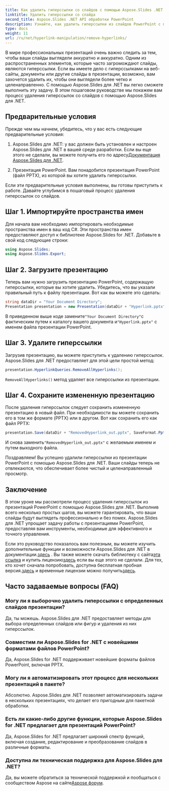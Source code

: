 ```yaml
---
title: Как удалить гиперссылки со слайдов с помощью Aspose.Slides .NET
linktitle: Удалить гиперссылки со слайда
second_title: Aspose.Slides .NET API обработки PowerPoint
description: Узнайте, как удалить гиперссылки из слайдов PowerPoint с помощью Aspose.Slides для .NET. Создавайте четкие и профессиональные презентации.
type: docs
weight: 11
url: /ru/net/hyperlink-manipulation/remove-hyperlinks/
---
```


В мире профессиональных презентаций очень важно следить за тем, чтобы ваши слайды выглядели аккуратно и аккуратно. Одним из распространенных элементов, которые часто загромождают слайды, являются гиперссылки. Если вы имеете дело с гиперссылками на веб-сайты, документы или другие слайды в презентации, возможно, вам захочется удалить их, чтобы они выглядели более четко и целенаправленно. С помощью Aspose.Slides для .NET вы легко сможете выполнить эту задачу. В этом пошаговом руководстве мы покажем вам процесс удаления гиперссылок со слайдов с помощью Aspose.Slides для .NET.

## Предварительные условия

Прежде чем мы начнем, убедитесь, что у вас есть следующие предварительные условия:

1.  Aspose.Slides для .NET: у вас должен быть установлен и настроен Aspose.Slides для .NET в вашей среде разработки. Если вы еще этого не сделали, вы можете получить его по адресу[Документация Aspose.Slides для .NET](https://reference.aspose.com/slides/net/).

2. Презентация PowerPoint. Вам понадобится презентация PowerPoint (файл PPTX), из которой вы хотите удалить гиперссылки.

Если эти предварительные условия выполнены, вы готовы приступить к работе. Давайте углубимся в пошаговый процесс удаления гиперссылок со слайдов.

## Шаг 1. Импортируйте пространства имен

Для начала вам необходимо импортировать необходимые пространства имен в ваш код C#. Эти пространства имен предоставляют доступ к библиотеке Aspose.Slides for .NET. Добавьте в свой код следующие строки:

```csharp
using Aspose.Slides;
using Aspose.Slides.Export;
```

## Шаг 2. Загрузите презентацию

Теперь вам нужно загрузить презентацию PowerPoint, содержащую гиперссылки, которые вы хотите удалить. Убедитесь, что вы указали правильный путь к файлу презентации. Вот как вы можете это сделать:

```csharp
string dataDir = "Your Document Directory";
Presentation presentation = new Presentation(dataDir + "Hyperlink.pptx");
```

 В приведенном выше коде замените`"Your Document Directory"`с фактическим путем к каталогу вашего документа и`"Hyperlink.pptx"` с именем файла презентации PowerPoint.

## Шаг 3. Удалите гиперссылки

Загрузив презентацию, вы можете приступить к удалению гиперссылок. Aspose.Slides для .NET предоставляет для этой цели простой метод:

```csharp
presentation.HyperlinkQueries.RemoveAllHyperlinks();
```

`RemoveAllHyperlinks()` метод удаляет все гиперссылки из презентации.

## Шаг 4. Сохраните измененную презентацию

После удаления гиперссылок следует сохранить измененную презентацию в новый файл. При необходимости вы можете сохранить его в том же формате (PPTX) или в другом. Вот как сохранить его как файл PPTX:

```csharp
presentation.Save(dataDir + "RemovedHyperlink_out.pptx", SaveFormat.Pptx);
```

 И снова заменить`"RemovedHyperlink_out.pptx"` с желаемым именем и путем выходного файла.

Поздравляем! Вы успешно удалили гиперссылки из презентации PowerPoint с помощью Aspose.Slides для .NET. Ваши слайды теперь не отвлекаются, что обеспечивает более чистый и целенаправленный просмотр.

## Заключение

В этом уроке мы рассмотрели процесс удаления гиперссылок из презентаций PowerPoint с помощью Aspose.Slides для .NET. Выполнив всего несколько простых шагов, вы можете гарантировать, что ваши слайды будут выглядеть профессионально и без помех. Aspose.Slides для .NET упрощает задачу работы с презентациями PowerPoint, предоставляя вам инструменты, необходимые для эффективного и точного управления.

Если это руководство показалось вам полезным, вы можете изучить дополнительные функции и возможности Aspose.Slides для .NET в документации.[здесь](https://reference.aspose.com/slides/net/) . Вы также можете скачать библиотеку с сайта[эта ссылка](https://releases.aspose.com/slides/net/) и купить лицензию[здесь](https://purchase.aspose.com/buy) если вы еще этого не сделали. Для тех, кто хочет сначала попробовать, доступна бесплатная пробная версия.[здесь](https://releases.aspose.com/) и временные лицензии можно получить[здесь](https://purchase.aspose.com/temporary-license/).

## Часто задаваемые вопросы (FAQ)

### Могу ли я выборочно удалить гиперссылки с определенных слайдов презентации?
Да, ты можешь. Aspose.Slides для .NET предоставляет методы для выбора определенных слайдов или фигур и удаления из них гиперссылок.

### Совместим ли Aspose.Slides for .NET с новейшими форматами файлов PowerPoint?
Да, Aspose.Slides for .NET поддерживает новейшие форматы файлов PowerPoint, включая PPTX.

### Могу ли я автоматизировать этот процесс для нескольких презентаций в пакете?
Абсолютно. Aspose.Slides для .NET позволяет автоматизировать задачи в нескольких презентациях, что делает его пригодным для пакетной обработки.

### Есть ли какие-либо другие функции, которые Aspose.Slides for .NET предлагает для презентаций PowerPoint?
Да, Aspose.Slides for .NET предлагает широкий спектр функций, включая создание, редактирование и преобразование слайдов в различные форматы.

### Доступна ли техническая поддержка для Aspose.Slides для .NET?
 Да, вы можете обратиться за технической поддержкой и пообщаться с сообществом Aspose на сайте[Aspose форум](https://forum.aspose.com/).